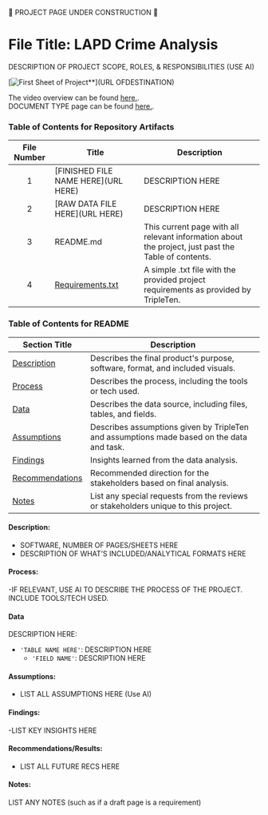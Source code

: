 🚧 PROJECT PAGE UNDER CONSTRUCTION 🚧

# File Title: LAPD Crime Analysis

DESCRIPTION OF PROJECT SCOPE, ROLES, & RESPONSIBILITIES (USE AI)


[<img src="URL OF IMAGE" alt="First Sheet of Project**">](URL OFDESTINATION)

The video overview can be found <a href='INSERT VIDEO URL HERE' target=_blank><u>here</u>.</a>.  
DOCUMENT TYPE page can be found <a href='INSERT URL HERE' target=_blank><u>here</u>.</a>.  

### Table of Contents for Repository Artifacts
| File Number | Title | Description |
| :-----------: | ----------- |----------- |
| 1 | [FINISHED FILE NAME HERE](URL HERE) | DESCRIPTION HERE |
| 2 | [RAW DATA FILE HERE](URL HERE) | DESCRIPTION HERE |
| 3 | README.md | This current page with all relevant information about the project, just past the Table of contents. |
| 4 | [Requirements.txt](https://github.com/Tiffany-Bergett/Data_Analytic_Projects/blob/main/LAPD/Requirements.txt) | A simple .txt file with the provided project requirements as provided by TripleTen. |

### Table of Contents for README
| Section Title | Description |
| ----------- |----------- |
| [Description](https://github.com/Tiffany-Bergett/Data_Analytic_Projects/tree/main/LAPD#description) | Describes the final product's purpose, software, format, and included visuals. |
| [Process](https://github.com/Tiffany-Bergett/Data_Analytic_Projects/tree/main/LAPD#process) | Describes the process, including the tools or tech used. |
| [Data](https://github.com/Tiffany-Bergett/Data_Analytic_Projects/tree/main/LAPD#data) | Describes the data source, including files, tables, and fields. |
| [Assumptions](https://github.com/Tiffany-Bergett/Data_Analytic_Projects/tree/main/LAPD#assumptions) | Describes assumptions given by TripleTen and assumptions made based on the data and task. |
| [Findings](https://github.com/Tiffany-Bergett/Data_Analytic_Projects/tree/main/LAPD#findings) | Insights learned from the data analysis. |
| [Recommendations](https://github.com/Tiffany-Bergett/Data_Analytic_Projects/tree/main/LAPD#recommendations) | Recommended direction for the stakeholders based on final analysis. |
| [Notes](https://github.com/Tiffany-Bergett/Data_Analytic_Projects/tree/main/LAPD#notes) | List any special requests from the reviews or stakeholders unique to this project. |

#### Description:
- SOFTWARE, NUMBER OF PAGES/SHEETS HERE
- DESCRIPTION OF WHAT’S INCLUDED/ANALYTICAL FORMATS HERE

#### Process:
-IF RELEVANT, USE AI TO DESCRIBE THE PROCESS OF THE PROJECT. INCLUDE TOOLS/TECH USED.

#### Data
DESCRIPTION HERE:
- `'TABLE NAME HERE'`: DESCRIPTION HERE
    - `'FIELD NAME'`: DESCRIPTION HERE

#### Assumptions:
- LIST ALL ASSUMPTIONS HERE (Use AI)


#### Findings:
-LIST KEY INSIGHTS HERE

#### Recommendations/Results:
- LIST ALL FUTURE RECS HERE

#### Notes:
LIST ANY NOTES (such as if a draft page is a requirement)
